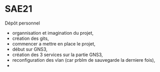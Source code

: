 # SAE21
Dépôt personnel 

- organnisation et imagination du projet,
- création des gits,
- commencer a mettre en place le projet,
- début sur GNS3,
- création des 3 services sur la partie GNS3,
- reconfiguration des vlan (car prblm de sauvegarde la derniere fois),
-  
